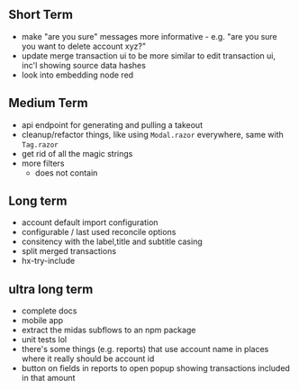 ## Short Term
- make "are you sure" messages more informative - e.g. "are you sure you want to delete account xyz?"
- update merge transaction ui to be more similar to edit transaction ui, inc'l showing source data hashes
- look into embedding node red


## Medium Term
- api endpoint for generating and pulling a takeout
- cleanup/refactor things, like using `Modal.razor` everywhere, same with `Tag.razor`
- get rid of all the magic strings
- more filters
  - does not contain

## Long term
- account default import configuration
- configurable / last used reconcile options
- consitency with the label,title and subtitle casing
- split merged transactions
- hx-try-include

## ultra long term
- complete docs
- mobile app
- extract the midas subflows to an npm package
- unit tests lol
- there's some things (e.g. reports) that use account name in places where it really should be account id
- button on fields in reports to open popup showing transactions included in that amount
